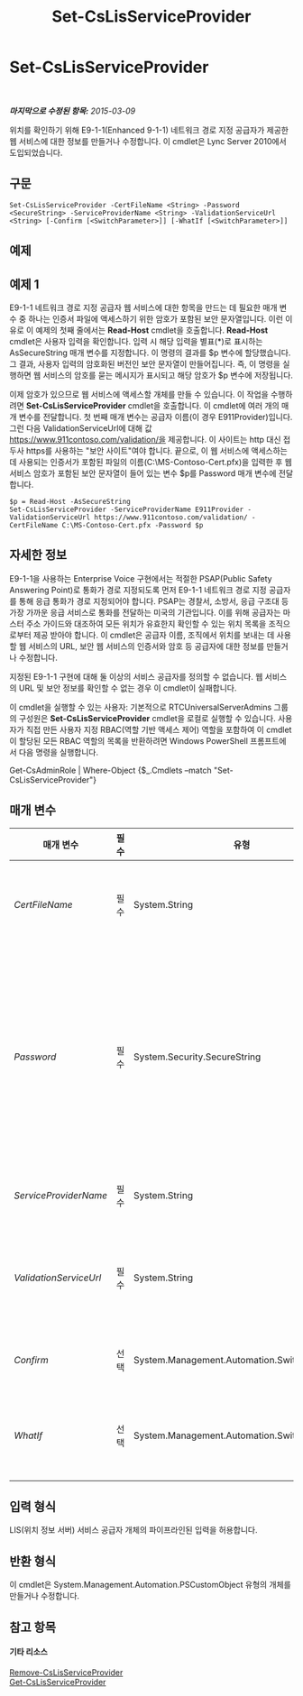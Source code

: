 ﻿---
title: Set-CsLisServiceProvider
TOCTitle: Set-CsLisServiceProvider
ms:assetid: 3fe2878c-6ad2-4b7f-a844-e978c263163f
ms:mtpsurl: https://technet.microsoft.com/ko-kr/library/Gg425911(v=OCS.15)
ms:contentKeyID: 49303423
ms.date: 08/10/2015
mtps_version: v=OCS.15
ms.translationtype: HT
---

# Set-CsLisServiceProvider

 

_**마지막으로 수정된 항목:** 2015-03-09_

위치를 확인하기 위해 E9-1-1(Enhanced 9-1-1) 네트워크 경로 지정 공급자가 제공한 웹 서비스에 대한 정보를 만들거나 수정합니다. 이 cmdlet은 Lync Server 2010에서 도입되었습니다.

## 구문

    Set-CsLisServiceProvider -CertFileName <String> -Password <SecureString> -ServiceProviderName <String> -ValidationServiceUrl <String> [-Confirm [<SwitchParameter>]] [-WhatIf [<SwitchParameter>]]

## 예제

## 예제 1

E9-1-1 네트워크 경로 지정 공급자 웹 서비스에 대한 항목을 만드는 데 필요한 매개 변수 중 하나는 인증서 파일에 액세스하기 위한 암호가 포함된 보안 문자열입니다. 이런 이유로 이 예제의 첫째 줄에서는 **Read-Host** cmdlet을 호출합니다. **Read-Host** cmdlet은 사용자 입력을 확인합니다. 입력 시 해당 입력을 별표(\*)로 표시하는 AsSecureString 매개 변수를 지정합니다. 이 명령의 결과를 $p 변수에 할당했습니다. 그 결과, 사용자 입력의 암호화된 버전인 보안 문자열이 만들어집니다. 즉, 이 명령을 실행하면 웹 서비스의 암호를 묻는 메시지가 표시되고 해당 암호가 $p 변수에 저장됩니다.

이제 암호가 있으므로 웹 서비스에 액세스할 개체를 만들 수 있습니다. 이 작업을 수행하려면 **Set-CsLisServiceProvider** cmdlet을 호출합니다. 이 cmdlet에 여러 개의 매개 변수를 전달합니다. 첫 번째 매개 변수는 공급자 이름(이 경우 E911Provider)입니다. 그런 다음 ValidationServiceUrl에 대해 값 https://www.911contoso.com/validation/을 제공합니다. 이 사이트는 http 대신 접두사 https를 사용하는 "보안 사이트"여야 합니다. 끝으로, 이 웹 서비스에 액세스하는 데 사용되는 인증서가 포함된 파일의 이름(C:\\MS-Contoso-Cert.pfx)을 입력한 후 웹 서비스 암호가 포함된 보안 문자열이 들어 있는 변수 $p를 Password 매개 변수에 전달합니다.

    $p = Read-Host -AsSecureString
    Set-CsLisServiceProvider -ServiceProviderName E911Provider -ValidationServiceUrl https://www.911contoso.com/validation/ -CertFileName C:\MS-Contoso-Cert.pfx -Password $p

## 자세한 정보

E9-1-1을 사용하는 Enterprise Voice 구현에서는 적절한 PSAP(Public Safety Answering Point)로 통화가 경로 지정되도록 먼저 E9-1-1 네트워크 경로 지정 공급자를 통해 응급 통화가 경로 지정되어야 합니다. PSAP는 경찰서, 소방서, 응급 구조대 등 가장 가까운 응급 서비스로 통화를 전달하는 미국의 기관입니다. 이를 위해 공급자는 마스터 주소 가이드와 대조하여 모든 위치가 유효한지 확인할 수 있는 위치 목록을 조직으로부터 제공 받아야 합니다. 이 cmdlet은 공급자 이름, 조직에서 위치를 보내는 데 사용할 웹 서비스의 URL, 보안 웹 서비스의 인증서와 암호 등 공급자에 대한 정보를 만들거나 수정합니다.

지정된 E9-1-1 구현에 대해 둘 이상의 서비스 공급자를 정의할 수 없습니다. 웹 서비스의 URL 및 보안 정보를 확인할 수 없는 경우 이 cmdlet이 실패합니다.

이 cmdlet을 실행할 수 있는 사용자: 기본적으로 RTCUniversalServerAdmins 그룹의 구성원은 **Set-CsLisServiceProvider** cmdlet을 로컬로 실행할 수 있습니다. 사용자가 직접 만든 사용자 지정 RBAC(역할 기반 액세스 제어) 역할을 포함하여 이 cmdlet이 할당된 모든 RBAC 역할의 목록을 반환하려면 Windows PowerShell 프롬프트에서 다음 명령을 실행합니다.

Get-CsAdminRole | Where-Object {$\_.Cmdlets –match "Set-CsLisServiceProvider"}

## 매개 변수


<table>
<colgroup>
<col style="width: 25%" />
<col style="width: 25%" />
<col style="width: 25%" />
<col style="width: 25%" />
</colgroup>
<thead>
<tr class="header">
<th>매개 변수</th>
<th>필수</th>
<th>유형</th>
<th>설명</th>
</tr>
</thead>
<tbody>
<tr class="odd">
<td><p><em>CertFileName</em></p></td>
<td><p>필수</p></td>
<td><p>System.String</p></td>
<td><p>인증서 파일의 이름과 전체 경로입니다. 이 파일에는 PFX 파일 확장명이 있어야 합니다.</p></td>
</tr>
<tr class="even">
<td><p><em>Password</em></p></td>
<td><p>필수</p></td>
<td><p>System.Security.SecureString</p></td>
<td><p>암호로 보호된 파일의 인증서에 액세스하는 데 필요한 암호가 포함된 보안 문자열입니다. 보안 문자열은 <strong>ConvertTo-SecureString</strong> cmdlet 또는 <strong>Read-Host</strong> cmdlet을 AsSecureString 매개 변수와 함께 사용하여 만들 수 있습니다.</p></td>
</tr>
<tr class="odd">
<td><p><em>ServiceProviderName</em></p></td>
<td><p>필수</p></td>
<td><p>System.String</p></td>
<td><p>E9-1-1 네트워크 경로 지정 공급자의 이름입니다.</p></td>
</tr>
<tr class="even">
<td><p><em>ValidationServiceUrl</em></p></td>
<td><p>필수</p></td>
<td><p>System.String</p></td>
<td><p>웹 서비스의 URL입니다. 이 URL은 https:// 접두사로 시작하는 보안 URL이어야 합니다.</p></td>
</tr>
<tr class="odd">
<td><p><em>Confirm</em></p></td>
<td><p>선택</p></td>
<td><p>System.Management.Automation.SwitchParameter</p></td>
<td><p>명령을 실행하기 전에 확인 메시지를 표시합니다.</p></td>
</tr>
<tr class="even">
<td><p><em>WhatIf</em></p></td>
<td><p>선택</p></td>
<td><p>System.Management.Automation.SwitchParameter</p></td>
<td><p>명령을 실제로 실행하지 않고도 명령이 실행될 경우 발생할 수 있는 현상을 설명합니다.</p></td>
</tr>
</tbody>
</table>


## 입력 형식

LIS(위치 정보 서버) 서비스 공급자 개체의 파이프라인된 입력을 허용합니다.

## 반환 형식

이 cmdlet은 System.Management.Automation.PSCustomObject 유형의 개체를 만들거나 수정합니다.

## 참고 항목

#### 기타 리소스

[Remove-CsLisServiceProvider](remove-cslisserviceprovider.md)  
[Get-CsLisServiceProvider](get-cslisserviceprovider.md)

